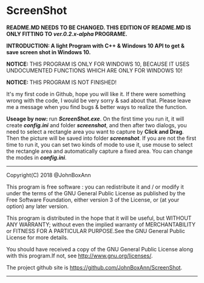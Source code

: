 # ScreenShot

<b>README.MD NEEDS TO BE CHANGED. THIS EDITION OF README.MD IS ONLY FITTING TO <i>ver.0.2.x-alpha</i> PROGRAME.</b>

<b>INTRODUCTION: A light Program with C++ & Windows 10 API to get & save screen shot in Windows 10.</b>

<b>NOTICE: </b>THIS PROGRAM IS ONLY FOR WINDOWS 10, BECAUSE IT USES UNDOCUMENTED FUNCTIONS WHICH ARE ONLY FOR WINDOWS 10!

<b>NOTICE: </b>THIS PROGRAM IS NOT FINISHED!

It's my first code in Github, hope you will like it. If there were something wrong with the code, I would be very sorry & sad about that. Please leave me a message when you find bugs & better ways to realize the function.

<b>Useage by now: </b>run <b><i>ScreenShot.exe</i></b>. On the first time you run it, it will create <b><i>config.ini</i></b> and folder <b><i>screenshot</i></b>, and then after two dialogs, you need to select a rectangle area you want to capture by <b>Click and Drag</b>. Then the picture will be saved into folder <b><i>screenshot</i></b>. If you are not the first time to run it, you can set two kinds of mode to use it, use mouse to select the rectangle area and automatically capture a fixed area. You can change the modes in <b><i>config.ini</i></b>.

---------------------------------------------------------------------

Copyright(C) 2018 @JohnBoxAnn

This program is free software : you can redistribute it and / or modify it under the terms of the GNU General Public License as published by the Free Software Foundation, either version 3 of the License, or (at your option) any later version.

This program is distributed in the hope that it will be useful, but WITHOUT ANY WARRANTY; without even the implied warranty of MERCHANTABILITY or FITNESS FOR A PARTICULAR PURPOSE.See the GNU General Public License for more details.

You should have received a copy of the GNU General Public License along with this program.If not, see <http://www.gnu.org/licenses/>.

The project github site is <https://github.com/JohnBoxAnn/ScreenShot>.

---------------------------------------------------------------------
